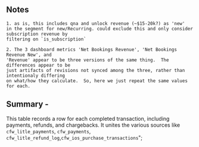## Notes
    1. as is, this includes qna and unlock revenue (~$15-20k?) as 'new'
    in the segment for new/Recurring. could exclude this and only consider subscription revenue by
    filtering on `is_subscription`

    2. The 3 dashboard metrics 'Net Bookings Revenue', 'Net Bookings Revenue New', and
    'Revenue' appear to be three versions of the same thing.  The differences appear to be
    just artifacts of revisions not synced among the three, rather than intentionaly differing
    on what/how they calculate.  So, here we just repeat the same values for each. 
## Summary - 
This table records a row for each completed transaction, including payments, refunds, and chargebacks. It unites the various sources like `cfw_litle_payments`, `cfw_payments`, `cfw_litle_refund_log`,`cfw_ios_purchase_transactions`";
